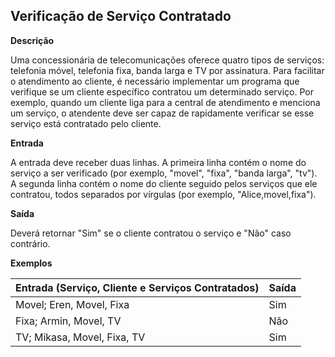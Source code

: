 ## Verificação de Serviço Contratado

**Descrição**

Uma concessionária de telecomunicações oferece quatro tipos de serviços: telefonia móvel, telefonia fixa, banda larga e TV por assinatura. Para facilitar o atendimento ao cliente, é necessário implementar um programa que verifique se um cliente específico contratou um determinado serviço. Por exemplo, quando um cliente liga para a central de atendimento e menciona um serviço, o atendente deve ser capaz de rapidamente verificar se esse serviço está contratado pelo cliente.

**Entrada**

A entrada deve receber duas linhas. A primeira linha contém o nome do serviço a ser verificado (por exemplo, "movel", "fixa", "banda larga", "tv"). A segunda linha contém o nome do cliente seguido pelos serviços que ele contratou, todos separados por vírgulas (por exemplo, "Alice,movel,fixa").

**Saída**

Deverá retornar "Sim" se o cliente contratou o serviço e "Não" caso contrário.

**Exemplos**

| Entrada (Serviço, Cliente e Serviços Contratados) | Saída |
|---|---|
| Movel; Eren, Movel, Fixa | Sim |
| Fixa; Armin, Movel, TV | Não |
| TV; Mikasa, Movel, Fixa, TV | Sim |